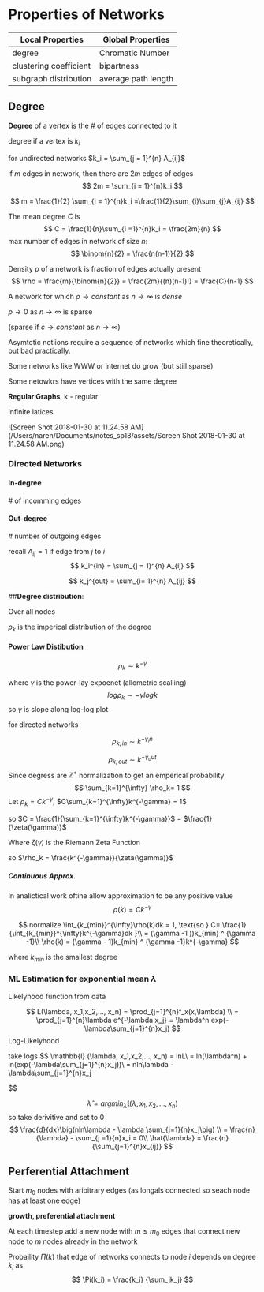 # Properties of Networks

| Local Properties       | Global Properties   |
| ---------------------- | ------------------- |
| degree                 | Chromatic Number    |
| clustering coefficient | bipartness          |
| subgraph distribution  | average path length |

## Degree

__Degree__ of a vertex is the # of edges connected to it

degree if a vertex is $k_i$

for undirected networks $k_i = \sum_{j = 1}^{n} A_{ij}$

if $m$ edges in network, then there are $2m$ edges of edges 
$$
2m = \sum_{i = 1}^{n}k_i
$$

$$
m = \frac{1}{2} \sum_{i = 1}^{n}k_i =\frac{1}{2}\sum_{i}\sum_{j}A_{ij}
$$

The mean degree $C$ is 
$$
C = \frac{1}{n}\sum_{i =1}^{n}k_i = \frac{2m}{n}
$$
max number of edges in network of size $n$: 
$$
\binom{n}{2} = \frac{n(n-1)}{2}
$$


Density $\rho$ of a network is fraction of edges actually present 
$$
\rho = \frac{m}{\binom{n}{2}} = \frac{2m}{(n)(n-1)!} = \frac{C}{n-1}
$$


A network for which $\rho \rightarrow constant$ as $n \rightarrow \infty$ is *dense* 

$p \rightarrow 0$ as $n \rightarrow \infty$ is sparse

(sparse if $c\rightarrow constant$ as $n \rightarrow \infty$)



Asymtotic notiions require a sequence of networks which fine theoretically, but bad practically. 

Some networks like WWW or internet do grow (but still sparse)

 

Some netowkrs have vertices with the same degree 

**Regular Graphs**, k - regular 

infinite latices 

![Screen Shot 2018-01-30 at 11.24.58 AM](/Users/naren/Documents/notes_sp18/assets/Screen Shot 2018-01-30 at 11.24.58 AM.png)





### Directed Networks

#### In-degree

\# of incomming edges

#### Out-degree

\# number of outgoing edges

recall $A_{ij} =1$ if edge from $j$ to $i$
$$
k_i^{in} = \sum_{j = 1}^{n} A_{ij}
$$

$$
k_j^{out} = \sum_{i= 1}^{n} A_{ij}
$$

##__Degree distribution__:

Over all nodes 

$\rho_k$ is the imperical distribution of the degree

#### Power Law Distibution

$$
\rho_k \sim k^{-\gamma}
$$



where $\gamma$ is the power-lay expoenet (allometric scalling)
$$
log\rho_k \sim - \gamma log  k
$$
so $\gamma$ is slope along log-log plot 

for directed networks 


$$
\rho_{k,in}\sim k^{-\gamma_in}
$$

$$
\rho_{k,out}\sim k^{-\gamma_out}
$$
Since degress are $\mathbb{Z}^+$ normalization to get an emperical probability 
$$
\sum_{k=1}^{\infty} \rho_k= 1
$$
Let $\rho_k = Ck^{-\gamma}$, $C\sum_{k=1}^{\infty}k^{-\gamma} = 1$

so $C = \frac{1}{\sum_{k=1}^{\infty}k^{-\gamma}}$ = $\frac{1}{\zeta(\gamma)}$

Where $\zeta(\gamma)$ is the Riemann Zeta Function 

so $\rho_k = \frac{k^{-\gamma}}{\zeta(\gamma)}$ 



##### Continuous Approx.

In analictical work oftine allow approximation to be any positive value
$$
\rho(k) = Ck^{-\gamma}
$$

$$
normalize \int_{k_{min}}^{\infty}\rho(k)dk = 1, \text{so } C= \frac{1}{\int_{k_{min}}^{\infty}k^{-\gamma}dk }\\
= (\gamma -1 ))k_{min} ^ {\gamma -1}\\
\rho(k) = (\gamma - 1)k_{min} ^ {\gamma -1}k^{-\gamma}
$$

where $k_{min}$ is the smallest degree 



### ML Estimation for exponential mean $\lambda$

Likelyhood function from data 


$$
L(\lambda, x_1,x_2,..., x_n) = \prod_{j=1}^{n}f_x(x,\lambda) \\
= \prod_{j=1}^{n}\lambda e^{-\lambda x_j}
= \lambda^n exp(-\lambda\sum_{j=1}^{n}x_j)
$$
Log-Likelyhood 

take logs
$$
 \mathbb{l} (\lambda, x_1,x_2,..., x_n) = lnL\\
 = ln(\lambda^n) + ln(exp(-\lambda\sum_{j=1}^{n}x_j))\\
 = nln\lambda - \lambda\sum_{j=1}^{n}x_j
 
$$

$$
\hat{\lambda} = argmin_{\lambda} \mathbb{l} (\lambda, x_1,x_2,..., x_n)
$$
so take derivitive and set to 0 
$$
\frac{d}{dx}\big(nln\lambda - \lambda \sum_{j=1}{n}x_j\big) \\
= \frac{n}{\lambda} - \sum_{j =1}{n}x_i = 0\\
\hat{\lambda} = \frac{n}{\sum_{j=1}^{n}x_{ij}}
$$

## Perferential Attachment 

Start $m_0$ nodes with aribitrary edges (as longals connected so seach node has at least one edge)

__growth, preferential attachment__

At each timestep add a new node with $m \leq m_0$ edges that connect new node to $m$ nodes already in the network 



Probaility $\Pi(k)$ that edge of networks connects to node $i$ depends on degree $k_i$ as 
$$
\Pi(k_i) = \frac{k_i} {\sum_jk_j}
$$




 















